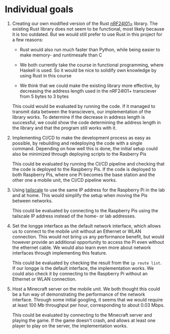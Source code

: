 # Individual goals

<!--
A description of the functionality that you intend to implement.
- A motivation for its value and relevance to LongGé.
- How you intend to implement it.
- How it shall be evaluated.
-->

1. Creating our own modified version of the Rust [nRF24l01+](https://crates.io/crates/nrf24l01) library. The existing Rust library does not seem to be functional, most likely because it is too outdated. But we would still prefer to use Rust in this project for a few reasons:

   - Rust would also run much faster than Python, while being easier to make memory- and runtimesafe than C

    - We both currently take the course in functional programming, where Haskell is used. So it would be nice to solidify own knowledge by using Rust in this course
    
    - We think that we could make the existing library more effective, by decreasing the address length used in the nRF24l01+ transciever from 5 bytes to 3 bytes

   This could would be evaluated by running the code. If it managed to transmit data between the transcievers, our implementation of the library works. To determine if the decrease in address length is successful, we could show the code determining the address length in the library and that the program still works with it.

2. Implementing CI/CD to make the development process as easy as possible, by rebuilding and redeploying the code with a single command. Depending on how well this is done, the initial setup could also be minimized through deploying scripts to the Rasberry Pis

    This could be evaluated by running the CI/CD pipeline and checking that the code is deployed to the Raspberry Pis. If the code is deployed to both Raspberry Pis, where one Pi becomes the base station and the other one a mobile unit, the CI/CD pipeline works.

   <!-- TODO: Determining how to "minimize" the setup -->

3. Using [tailscale](https://tailscale.com/) to use the same IP address for the Raspberry Pi in the lab and at home. This would simplify the setup when moving the Pis between networks.

   This could be evaluated by connecting to the Raspberry Pis using the tailscale IP address instead of the home- or lab addresses.

4. Set the longge interface as the default network interface, which allows us to connect to the mobile unit without an Ethernet or WLAN connection. This would not bring us any performance benefit, but would however provide an additional opportunity to access the Pi even without the ethernet cable. We would also learn even more about network interfaces through implementing this feature.

    This could be evaluated by checking the result from the `ip route list`. If our longge is the default interface, the implementation works. We could also check it by connecting to the Raspberry Pi without an Ethernet or WLAN connection.

5. Host a Minecraft server on the mobile unit. We both thought this could be a fun way of demonstrating the performance of the network interface. Through some initial googling, it seems that we would require at least 100 Mb throughput per hour, corresponding to about 0.03 Mbps.

    This could be evaluated by connecting to the Minecraft server and playing the game. If the game doesn't crash, and allows at least one player to play on the server, the implementation works.